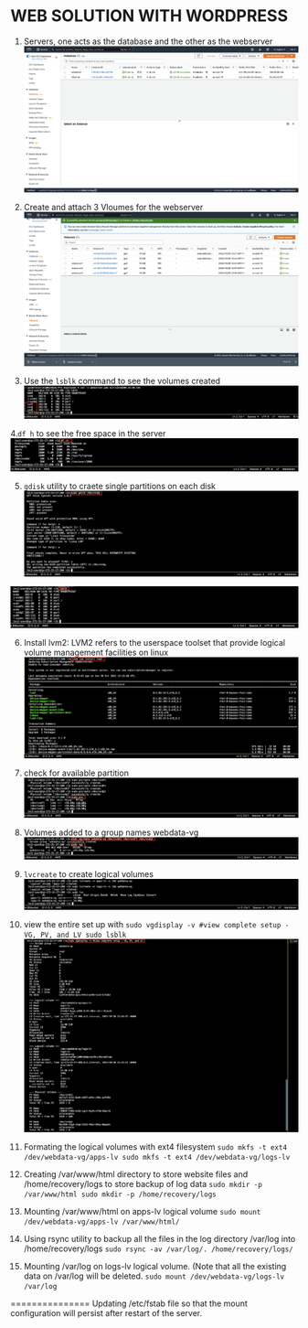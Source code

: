 # WEB SOLUTION WITH WORDPRESS

1. Servers, one acts as the database and the other as the webserver
![console](img/1.png)

2. Create and attach 3 Vloumes for the webserver
![volumes](img/2.png)

3. Use the `lsblk` command to see the volumes created
![lsblk](img/3.png)

4.`df h` to see the free space in the server
![df -h](img/4.png)

5. `gdisk` utility to craete single partitions on each disk
![gdisk](img/5.png)

![lsblk](img/6.png)

6. Install lvm2: LVM2 refers to the userspace toolset that provide logical volume management facilities on linux
![lvm2](img/7.png)

7. check for available partition
![img](img/8.png)

8. Volumes added to a group names webdata-vg
![img](img/9.png)

9. `lvcreate` to create logical volumes
![img](img/10.png)

10. view the entire set up with
`sudo vgdisplay -v #view complete setup - VG, PV, and LV
sudo lsblk `
![img](img/11.png)

11. Formating the logical volumes with ext4 filesystem
`sudo mkfs -t ext4 /dev/webdata-vg/apps-lv
sudo mkfs -t ext4 /dev/webdata-vg/logs-lv`

12. Creating /var/www/html directory to store website files and /home/recovery/logs to store backup of log data
`sudo mkdir -p /var/www/html
sudo mkdir -p /home/recovery/logs`

13. Mounting /var/www/html on apps-lv logical volume
`sudo mount /dev/webdata-vg/apps-lv /var/www/html/`

14. Using rsync utility to backup all the files in the log directory /var/log into /home/recovery/logs
`sudo rsync -av /var/log/. /home/recovery/logs/`

15. Mounting /var/log on logs-lv logical volume. (Note that all the existing data on /var/log will be deleted.
`sudo mount /dev/webdata-vg/logs-lv /var/log`

===============
Updating /etc/fstab file so that the mount configuration will persist after restart of the server.
 
 